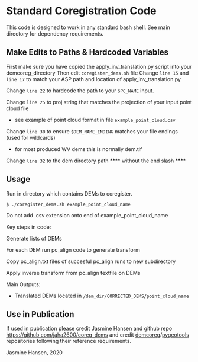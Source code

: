 # Standard Coregistration Code

This code is designed to work in any standard bash shell.
See main directory for dependency requirements.

## Make Edits to Paths & Hardcoded Variables

First make sure you have copied the apply_inv_translation.py script into your demcoreg_directory
Then edit `coregister_dems.sh` file
Change `line 15` and `line 17` to match your ASP path and location of apply_inv_translation.py

Change `line 22` to hardcode the path to your `$PC_NAME` input.

Change `line 25` to proj string that matches the projection of your input point cloud file
- see example of point cloud format in file `example_point_cloud.csv`

Change `line 30` to ensure `$DEM_NAME_ENDING` matches your file endings (used for wildcards)
- for most produced WV dems this is normally dem.tif

Change `line 32` to the dem directory path **** without the end slash ****

## Usage
Run in directory which contains DEMs to coregister. 

`$ ./coregister_dems.sh example_point_cloud_name`

Do not add .csv extension onto end of example_point_cloud_name

Key steps in code:

Generate lists of DEMs

For each DEM run pc_align code to generate transform

Copy pc_align.txt files of succesful pc_align runs to new subdirectory

Apply inverse transform from pc_align textfile on DEMs

Main Outputs:
- Translated DEMs located in `/dem_dir/CORRECTED_DEMS/point_cloud_name`

## Use in Publication
If used in publication please credit Jasmine Hansen and github repo https://github.com/jaha2600/coreg_dems 
and credit [demcoreg](https://github.com/dshean/demcoreg)/[pygeotools](https://github.com/dshean/pygeotools) repositories following their reference requirements.

Jasmine Hansen, 2020

